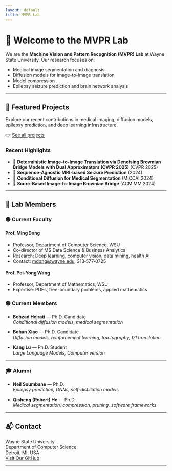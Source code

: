 ```yaml
---
layout: default
title: MVPR Lab
---
```


# 👋 Welcome to the MVPR Lab

We are the **Machine Vision and Pattern Recognition (MVPR) Lab** at Wayne State University. Our research focuses on:

- Medical image segmentation and diagnosis
- Diffusion models for image-to-image translation
- Model compression
- Epilepsy seizure prediction and brain network analysis

---

## 🧪 Featured Projects

Explore our recent contributions in medical imaging, diffusion models, epilepsy prediction, and deep learning infrastructure.

👉 [See all projects](projects.md)

### Recent Highlights

- 🎨 **Deterministic Image-to-Image Translation via Denoising Brownian Bridge Models with Dual Approximators (CVPR 2025)** (CVPR 2025)
- 🧠 **Sequence-Agnostic MRI-based Seizure Prediction** (2024)  
- 🧬 **Conditional Diffusion for Medical Segmentation** (MICCAI 2024)  
- 🧩 **Score-Based Image-to-Image Brownian Bridge** (ACM MM 2024)  

---


## 👥 Lab Members
### 🟢 Current Faculty

#### **Prof. Ming Dong**
- Professor, Department of Computer Science, WSU  
- Co-director of MS Data Science & Business Analytics  
- Research: Deep learning, computer vision, data mining, health AI  
- Contact: mdong@wayne.edu, 313‑577‑0725

#### **Prof. Pei‑Yong Wang**
- Professor, Department of Mathematics, WSU  
- Expertise: PDEs, free-boundary problems, applied mathematics  

### 🟢 Current Members
- **Behzad Hejrati** — Ph.D. Candidate  
  _Conditional diffusion models, medical segmentation_
- **Bohan Xiao** — Ph.D. Candidate  
  _Diffusion models, reinforcement learning, tractography, I2I translation_

- **Kang Lu** — Ph.D. Student  
  _Large Language Models, Computer version_

---

### 🎓 Alumni

- **Neil Soumbane** — Ph.D.  
  _Epilepsy prediction, GNNs, self-distillation models_

- **Qisheng (Robert) He** — Ph.D.  
  _Medical segmentation, compression, pruning, software frameworks_

---

## 📬 Contact

Wayne State University  
Department of Computer Science  
Detroit, MI, USA  
[Visit Our GitHub](https://github.com/MVPRLab)

---
